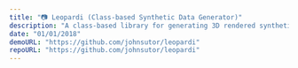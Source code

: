 ```yaml
---
title: "📷 Leopardi (Class-based Synthetic Data Generator)"
description: "A class-based library for generating 3D rendered synthetic data. This library allows for a myriad of control over the specifics of the rendering engine, including but not limited to lens field of view, rendering angle, and mode by which to load a background and/or 3D model to be rendered. This library is also fully extensible, and can be installed from PyPi."
date: "01/01/2018"
demoURL: "https://github.com/johnsutor/leopardi"
repoURL: "https://github.com/johnsutor/leopardi"
---
```


